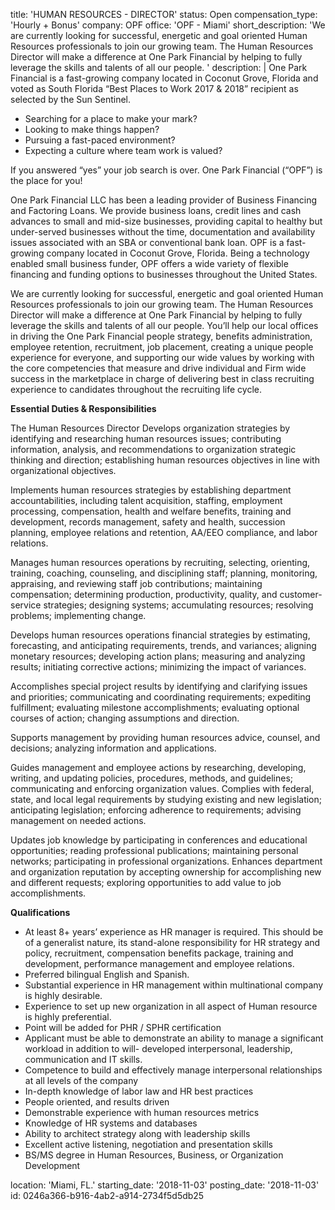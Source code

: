 title: 'HUMAN RESOURCES - DIRECTOR'
status: Open
compensation_type: 'Hourly + Bonus'
company: OPF
office: 'OPF - Miami'
short_description: 'We are currently looking for successful, energetic and goal oriented Human Resources professionals to join our growing team. The Human Resources Director will make a difference at One Park Financial by helping to fully leverage the skills and talents of all our people. '
description: |
  One Park Financial is a fast-growing company located in Coconut Grove, Florida and voted as South Florida “Best Places to Work 2017 & 2018” recipient as selected by the Sun Sentinel.
  
  - Searching for a place to make your mark?
  - Looking to make things happen?
  - Pursuing a fast-paced environment?
  - Expecting a culture where team work is valued?
  
  If you answered “yes” your job search is over.  One Park Financial (“OPF”) is the place for you!
  
  One Park Financial LLC has been a leading provider of Business Financing and Factoring Loans. We provide business loans, credit lines and cash advances to small and mid-size businesses, providing capital to healthy but under-served businesses without the time, documentation and availability issues associated with an SBA or conventional bank loan.  OPF is a fast-growing company located in Coconut Grove, Florida.  Being a technology enabled small business funder, OPF offers a wide variety of flexible financing and funding options to businesses throughout the United States.
  
  We are currently looking for successful, energetic and goal oriented Human Resources professionals to join our growing team. The Human Resources Director will make a difference at One Park Financial by helping to fully leverage the skills and talents of all our people. You’ll help our local offices in driving the One Park Financial people strategy, benefits administration, employee retention, recruitment, job placement, creating a unique people experience for everyone, and supporting our wide values by working with the core competencies that measure and drive individual and Firm wide success in the marketplace in charge of delivering best in class recruiting experience to candidates throughout the recruiting life cycle. 
  
  **Essential Duties & Responsibilities**
  
  The Human Resources Director Develops organization strategies by identifying and researching human resources issues; contributing information, analysis, and recommendations to organization strategic thinking and direction; establishing human resources objectives in line with organizational objectives.
  
  Implements human resources strategies by establishing department accountabilities, including talent acquisition, staffing, employment processing, compensation, health and welfare benefits, training and development, records management, safety and health, succession planning, employee relations and retention, AA/EEO compliance, and labor relations.
  
  Manages human resources operations by recruiting, selecting, orienting, training, coaching, counseling, and disciplining staff; planning, monitoring, appraising, and reviewing staff job contributions; maintaining compensation; determining production, productivity, quality, and customer-service strategies; designing systems; accumulating resources; resolving problems; implementing change.
  
  Develops human resources operations financial strategies by estimating, forecasting, and anticipating requirements, trends, and variances; aligning monetary resources; developing action plans; measuring and analyzing results; initiating corrective actions; minimizing the impact of variances.
  
  Accomplishes special project results by identifying and clarifying issues and priorities; communicating and coordinating requirements; expediting fulfillment; evaluating milestone accomplishments; evaluating optional courses of action; changing assumptions and direction.
  
  Supports management by providing human resources advice, counsel, and decisions; analyzing information and applications.
  
  Guides management and employee actions by researching, developing, writing, and updating policies, procedures, methods, and guidelines; communicating and enforcing organization values.
  Complies with federal, state, and local legal requirements by studying existing and new legislation; anticipating legislation; enforcing adherence to requirements; advising management on needed actions.
   
  Updates job knowledge by participating in conferences and educational opportunities; reading professional publications; maintaining personal networks; participating in professional organizations. Enhances department and organization reputation by accepting ownership for accomplishing new and different requests; exploring opportunities to add value to job accomplishments.
  
  
  **Qualifications**
  - At least 8+ years’ experience as HR manager is required. This should be of a generalist nature, its stand-alone responsibility for HR strategy and policy, recruitment, compensation benefits package, training and development, performance management and employee relations.
  - Preferred bilingual English and Spanish.
  - Substantial experience in HR management within multinational company is highly desirable.
  - Experience to set up new organization in all aspect of Human resource is highly preferential.
  - Point will be added for PHR / SPHR certification
  - Applicant must be able to demonstrate an ability to manage a significant workload in addition to will- developed interpersonal, leadership, communication and IT skills.
  - Competence to build and effectively manage interpersonal relationships at all levels of the company
  - In-depth knowledge of labor law and HR best practices
  - People oriented, and results driven
  - Demonstrable experience with human resources metrics
  - Knowledge of HR systems and databases
  - Ability to architect strategy along with leadership skills
  - Excellent active listening, negotiation and presentation skills
  - BS/MS degree in Human Resources, Business, or Organization Development
  
location: 'Miami, FL.'
starting_date: '2018-11-03'
posting_date: '2018-11-03'
id: 0246a366-b916-4ab2-a914-2734f5d5db25
